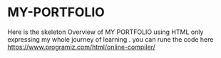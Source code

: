# MY-PORTFOLIO
Here is the skeleton Overview of MY PORTFOLIO using HTML only expressing my whole journey of learning .
you can rune the code here https://www.programiz.com/html/online-compiler/
